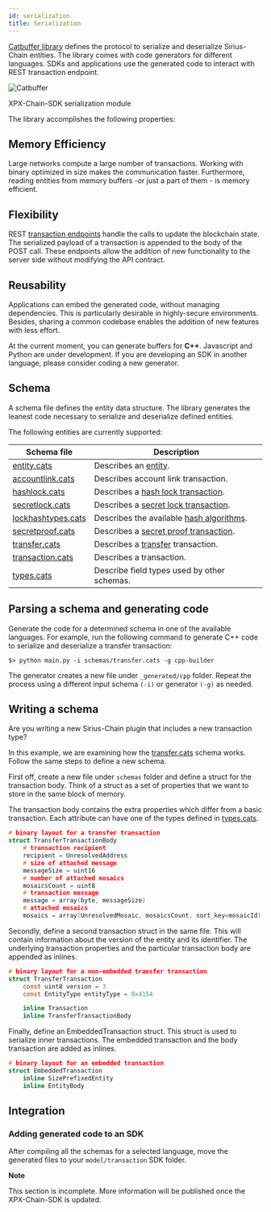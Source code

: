 ```yaml
---
id: serialization
title: Serialization
---
```

[Catbuffer library](https://github.com/proximax-storage/catbuffer) defines the protocol to serialize and deserialize Sirius-Chain entities. The library comes with code generators for different languages. SDKs and applications use the generated code to interact with REST transaction endpoint.

![Catbuffer](/img/catbuffer.png "Catbuffer")

<p class=caption>XPX-Chain-SDK serialization module</p>

The library accomplishes the following properties:

## Memory Efficiency

Large networks compute a large number of transactions. Working with binary optimized in size makes the communication faster. Furthermore, reading entities from memory buffers -or just a part of them - is memory efficient.

## Flexibility

REST [transaction endpoints](https://proximax-storage.github.io/api/endpoints.html#operation/announceTransaction) handle the calls to update the blockchain state. The serialized payload of a transaction is appended to the body of the POST call. These endpoints allow the addition of new functionality to the server side without modifying the API contract.

## Reusability

Applications can embed the generated code, without managing dependencies. This is particularly desirable in highly-secure environments. Besides, sharing a common codebase enables the addition of new features with less effort.

At the current moment, you can generate buffers for **C++**. Javascript and Python are under development. If you are developing an SDK in another language, please consider coding a new generator.

## Schema

A schema file defines the entity data structure. The library generates the leanest code necessary to serialize and deserialize defined entities.

The following entities are currently supported:

**Schema file** |	**Description**
----------------|-------------------
[entity.cats](https://github.com/proximax-storage/catbuffer/blob/master/schemas/entity.cats) |	Describes an [entity](../protocol/transaction.md#transaction-types).
[accountlink.cats](https://github.com/proximax-storage/catbuffer/blob/master/schemas/accountlink.cats) |	Describes account link transaction.
[hashlock.cats](https://github.com/proximax-storage/catbuffer/blob/master/schemas/hashlock.cats) |	Describes a [hash lock transaction](../built-in-features/aggregate-transaction.md#hashlocktransaction).
[secretlock.cats](https://github.com/proximax-storage/catbuffer/blob/master/schemas/secretlock.cats) |	Describes a [secret lock transaction](../built-in-features/aggregate-transaction.md#secretlocktransaction).
[lockhashtypes.cats](https://github.com/proximax-storage/catbuffer/blob/master/schemas/lockhashtypes.cats) |	Describes the available [hash algorithms](../built-in-features/cross-chain-swaps.md#secretlocktransaction).
[secretproof.cats](https://github.com/proximax-storage/catbuffer/blob/master/schemas/secretproof.cats) |	Describes a [secret proof transaction](../built-in-features/cross-chain-swaps.md#secretprooftransaction).
[transfer.cats](https://github.com/proximax-storage/catbuffer/blob/master/schemas/transfer.cats) |	Describes a [transfer](../built-in-features/transfer-transaction.md#transfertransaction) transaction.
[transaction.cats](https://github.com/proximax-storage/catbuffer/blob/master/schemas/transaction.cats) | Describes a transaction.
[types.cats](https://github.com/proximax-storage/catbuffer/blob/master/schemas/types.cats) |	Describe field types used by other schemas.

## Parsing a schema and generating code

Generate the code for a determined schema in one of the available languages. For example, run the following command to generate C++ code to serialize and deserialize a transfer transaction:

```
$> python main.py -i schemas/transfer.cats -g cpp-builder
```
The generator creates a new file under `_generated/cpp` folder. Repeat the process using a different input schema `(-i)` or generator `(-g)` as needed.

## Writing a schema

Are you writing a new Sirius-Chain plugin that includes a new transaction type?

In this example, we are examining how the [transfer.cats](https://github.com/proximax-storage/catbuffer/blob/master/schemas/transfer.cats) schema works. Follow the same steps to define a new schema.

First off, create a new file under `schemas` folder and define a struct for the transaction body. Think of a struct as a set of properties that we want to store in the same block of memory.

The transaction body contains the extra properties which differ from a basic transaction. Each attribute can have one of the types defined in [types.cats](https://github.com/proximax-storage/catbuffer/blob/master/schemas/types.cats).

```c
# binary layout for a transfer transaction
struct TransferTransactionBody
    # transaction recipient
    recipient = UnresolvedAddress
    # size of attached message
    messageSize = uint16
    # number of attached mosaics
    mosaicsCount = uint8
    # transaction message
    message = array(byte, messageSize)
    # attached mosaics
    mosaics = array(UnresolvedMosaic, mosaicsCount, sort_key=mosaicId)
```

Secondly, define a second transaction struct in the same file. This will contain information about the version of the entity and its identifier. The underlying transaction properties and the particular transaction body are appended as inlines.

```c
# binary layout for a non-embedded transfer transaction
struct TransferTransaction
    const uint8 version = 3
    const EntityType entityType = 0x4154

    inline Transaction
    inline TransferTransactionBody
```

Finally, define an EmbeddedTransaction struct. This struct is used to serialize inner transactions. The embedded transaction and the body transaction are added as inlines.

```c
# binary layout for an embedded transaction
struct EmbeddedTransaction
    inline SizePrefixedEntity
    inline EntityBody
```

## Integration

### Adding generated code to an SDK

After compiling all the schemas for a selected language, move the generated files to your `model/transaction` SDK folder.

<div class=info>

**Note**

This section is incomplete. More information will be published once the XPX-Chain-SDK is updated.

</div>
